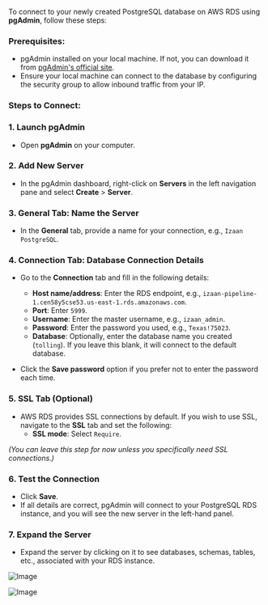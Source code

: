 To connect to your newly created PostgreSQL database on AWS RDS using **pgAdmin**, follow these steps:

### Prerequisites:
- pgAdmin installed on your local machine. If not, you can download it from [pgAdmin's official site](https://www.pgadmin.org/download/).
- Ensure your local machine can connect to the database by configuring the security group to allow inbound traffic from your IP.

### Steps to Connect:



### 1. **Launch pgAdmin**
   - Open **pgAdmin** on your computer.

### 2. **Add New Server**
   - In the pgAdmin dashboard, right-click on **Servers** in the left navigation pane and select **Create** > **Server**.


### 3. **General Tab: Name the Server**
   - In the **General** tab, provide a name for your connection, e.g., `Izaan PostgreSQL`.

### 4. **Connection Tab: Database Connection Details**
   - Go to the **Connection** tab and fill in the following details:
     - **Host name/address**: Enter the RDS endpoint, e.g., `izaan-pipeline-1.cen58y5cse53.us-east-1.rds.amazonaws.com`.
     - **Port**: Enter `5999`.
     - **Username**: Enter the master username, e.g., `izaan_admin`.
     - **Password**: Enter the password you used, e.g., `Texas!75023`.
     - **Database**: Optionally, enter the database name you created (`tolling`). If you leave this blank, it will connect to the default database.

   - Click the **Save password** option if you prefer not to enter the password each time.

### 5. **SSL Tab (Optional)**
   - AWS RDS provides SSL connections by default. If you wish to use SSL, navigate to the **SSL** tab and set the following:
     - **SSL mode**: Select `Require`.

   *(You can leave this step for now unless you specifically need SSL connections.)*

### 6. **Test the Connection**
   - Click **Save**.
   - If all details are correct, pgAdmin will connect to your PostgreSQL RDS instance, and you will see the new server in the left-hand panel.

### 7. **Expand the Server**
   - Expand the server by clicking on it to see databases, schemas, tables, etc., associated with your RDS instance.


![Image](https://github.com/user-attachments/assets/bdab57bb-bc79-400b-a6e3-9201dfefd65b)

![Image](https://github.com/user-attachments/assets/bc14e606-ad7b-40f4-8006-9dd7eda28071)
